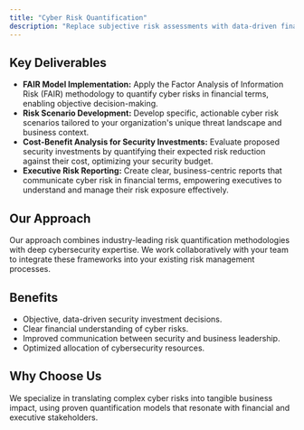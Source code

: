```yaml
---
title: "Cyber Risk Quantification"
description: "Replace subjective risk assessments with data-driven financial modeling that quantifies cyber risks in monetary terms."
---
```


## Key Deliverables

*   **FAIR Model Implementation:** Apply the Factor Analysis of Information Risk (FAIR) methodology to quantify cyber risks in financial terms, enabling objective decision-making.
*   **Risk Scenario Development:** Develop specific, actionable cyber risk scenarios tailored to your organization's unique threat landscape and business context.
*   **Cost-Benefit Analysis for Security Investments:** Evaluate proposed security investments by quantifying their expected risk reduction against their cost, optimizing your security budget.
*   **Executive Risk Reporting:** Create clear, business-centric reports that communicate cyber risk in financial terms, empowering executives to understand and manage their risk exposure effectively.

## Our Approach
Our approach combines industry-leading risk quantification methodologies with deep cybersecurity expertise. We work collaboratively with your team to integrate these frameworks into your existing risk management processes.

## Benefits
*   Objective, data-driven security investment decisions.
*   Clear financial understanding of cyber risks.
*   Improved communication between security and business leadership.
*   Optimized allocation of cybersecurity resources.

## Why Choose Us
We specialize in translating complex cyber risks into tangible business impact, using proven quantification models that resonate with financial and executive stakeholders.